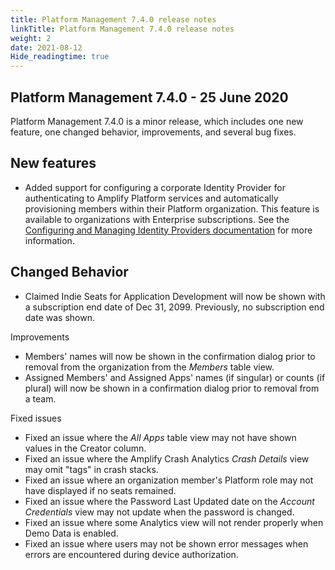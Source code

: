 ```yaml
---
title: Platform Management 7.4.0 release notes
linkTitle: Platform Management 7.4.0 release notes
weight: 2
date: 2021-08-12
Hide_readingtime: true
---
```


## Platform Management 7.4.0 \- 25 June 2020

Platform Management 7.4.0 is a minor release, which includes one new feature, one changed behavior, improvements, and several bug fixes.

## New features

* Added support for configuring a corporate Identity Provider for authenticating to Amplify Platform services and automatically provisioning members within their Platform organization. This feature is available to organizations with Enterprise subscriptions. See the [Configuring and Managing Identity Providers documentation](/docs/management_guide/configuring_and_managing_identity_providers) for more information.

## Changed Behavior

* Claimed Indie Seats for Application Development will now be shown with a subscription end date of Dec 31, 2099. Previously, no subscription end date was shown.

Improvements

* Members' names will now be shown in the confirmation dialog prior to removal from the organization from the _Members_ table view.
* Assigned Members' and Assigned Apps' names (if singular) or counts (if plural) will now be shown in a confirmation dialog prior to removal from a team.

Fixed issues

* Fixed an issue where the _All Apps_ table view may not have shown values in the Creator column.
* Fixed an issue where the Amplify Crash Analytics _Crash Details_ view may omit "tags" in crash stacks.
* Fixed an issue where an organization member's Platform role may not have displayed if no seats remained.
* Fixed an issue where the Password Last Updated date on the _Account Credentials_ view may not update when the password is changed.
* Fixed an issue where some Analytics view will not render properly when Demo Data is enabled.
* Fixed an issue where users may not be shown error messages when errors are encountered during device authorization.
